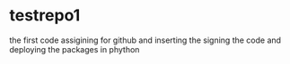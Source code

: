 # testrepo1
the first code assigining for github and inserting the signing the code and deploying the packages in phython
